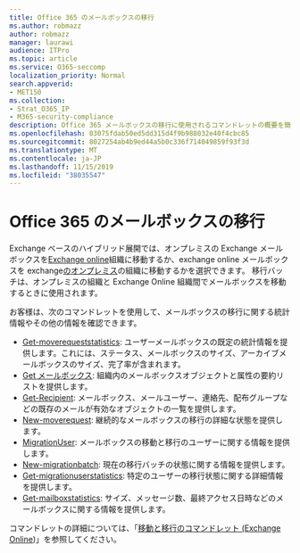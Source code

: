 ```yaml
---
title: Office 365 のメールボックスの移行
ms.author: robmazz
author: robmazz
manager: laurawi
audience: ITPro
ms.topic: article
ms.service: O365-seccomp
localization_priority: Normal
search.appverid:
- MET150
ms.collection:
- Strat_O365_IP
- M365-security-compliance
description: Office 365 メールボックスの移行に使用されるコマンドレットの概要を簡単に説明します。
ms.openlocfilehash: 03075fdab50ed5dd315d4f9b988032e40f4cbc85
ms.sourcegitcommit: 8027254ab4b9ed44a5b0c336f714049859f93f3d
ms.translationtype: MT
ms.contentlocale: ja-JP
ms.lasthandoff: 11/15/2019
ms.locfileid: "38035547"
---
```

# <a name="office-365-mailbox-migrations"></a>Office 365 のメールボックスの移行

Exchange ベースのハイブリッド展開では、オンプレミスの Exchange メールボックスを[Exchange online](https://docs.microsoft.com/Exchange/exchange-online)組織に移動するか、exchange online メールボックスを exchange[のオンプレミス](https://docs.microsoft.com/Exchange/exchange-server)の組織に移動するかを選択できます。 移行バッチは、オンプレミスの組織と Exchange Online 組織間でメールボックスを移動するときに使用されます。

お客様は、次のコマンドレットを使用して、メールボックスの移行に関する統計情報やその他の情報を確認できます。

- [Get-moverequeststatistics](https://docs.microsoft.com/powershell/module/exchange/move-and-migration/Get-MoveRequestStatistics?view=exchange-ps): ユーザーメールボックスの既定の統計情報を提供します。これには、ステータス、メールボックスのサイズ、アーカイブメールボックスのサイズ、完了率が含まれます。
- [Get メールボックス](https://docs.microsoft.com/powershell/module/exchange/mailboxes/Get-Mailbox?view=exchange-ps
): 組織内のメールボックスオブジェクトと属性の要約リストを提供します。
- [Get-Recipient](https://docs.microsoft.com/powershell/module/exchange/users-and-groups/Get-Recipient?view=exchange-ps): メールボックス、メールユーザー、連絡先、配布グループなどの既存のメールが有効なオブジェクトの一覧を提供します。
- [New-moverequest](https://docs.microsoft.com/powershell/module/exchange/move-and-migration/Get-MoveRequest?view=exchange-ps): 継続的なメールボックスの移行の詳細な状態を提供します。
- [MigrationUser](https://docs.microsoft.com/powershell/module/exchange/move-and-migration/Get-MigrationUser?view=exchange-ps): メールボックスの移動と移行のユーザーに関する情報を提供します。
- [New-migrationbatch](https://docs.microsoft.com/powershell/module/exchange/move-and-migration/Get-MigrationBatch?view=exchange-ps): 現在の移行バッチの状態に関する情報を提供します。
- [Get-migrationuserstatistics](https://docs.microsoft.com/powershell/module/exchange/move-and-migration/Get-MigrationUserStatistics?view=exchange-ps): 特定のユーザーの移行状態に関する詳細情報を提供します。
- [Get-mailboxstatistics](https://docs.microsoft.com/powershell/module/exchange/mailboxes/Get-MailboxStatistics?view=exchange-ps): サイズ、メッセージ数、最終アクセス日時などのメールボックスに関する情報を提供します。

コマンドレットの詳細については、「[移動と移行のコマンドレット (Exchange Online](https://docs.microsoft.com/powershell/exchange/exchange-online/exchange-online-powershell?view=exchange-ps))」を参照してください。
